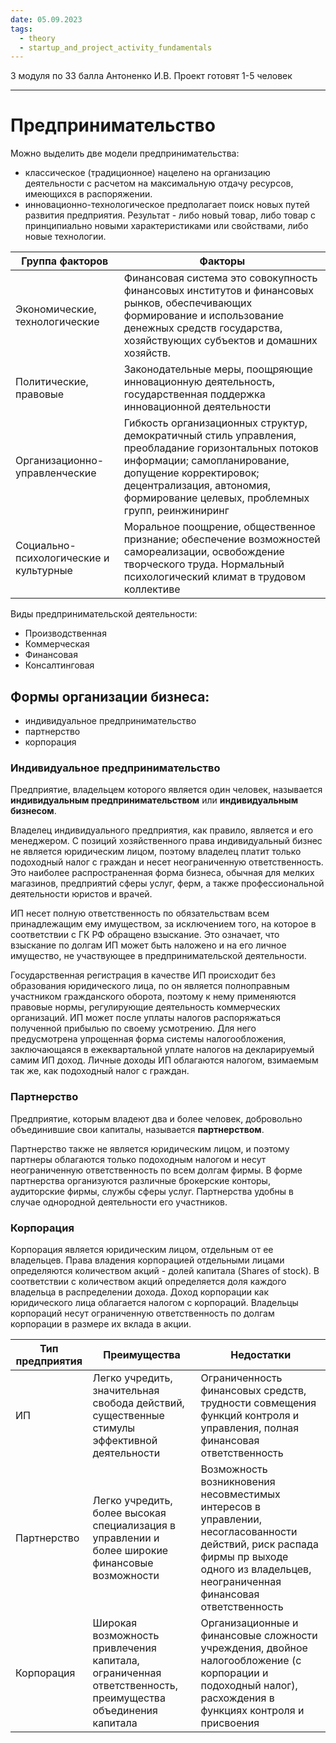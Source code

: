 ```yaml
---
date: 05.09.2023
tags:
  - theory
  - startup_and_project_activity_fundamentals
---
```


3 модуля по 33 балла
Антоненко И.В.
Проект готовят 1-5 человек

---

# Предпринимательство
Можно выделить две модели предпринимательства:
- классическое (традиционное)
  нацелено на организацию деятельности с расчетом на максимальную отдачу ресурсов, имеющихся в распоряжении.
- инновационно-технологическое
  предполагает поиск новых путей развития предприятия. Результат - либо новый товар, либо товар с принципиально новыми характеристиками или свойствами, либо новые технологии.

|Группа факторов | Факторы|
|---|---|
|Экономические, технологические | Финансовая система это совокупность финансовых институтов и финансовых рынков, обеспечивающих формирование и использование денежных средств государства, хозяйствующих субъектов и домашних хозяйств. |
| Политические, правовые | Законодательные меры, поощряющие инновационную деятельность, государственная поддержка инновационной деятельности |
| Организационно-управленческие | Гибкость организационных структур, демократичный стиль управления, преобладание горизонтальных потоков информации; самопланирование, допущение корректировок; децентрализация, автономия, формирование целевых, проблемных групп, реинжиниринг |
| Социально-психологические и культурные | Моральное поощрение, общественное признание; обеспечение возможностей самореализации, освобождение творческого труда. Нормальный психологический климат в трудовом коллективе |

Виды предпринимательской деятельности:
- Производственная
- Коммерческая
- Финансовая
- Консалтинговая

## Формы организации бизнеса:
- индивидуальное предпринимательство
- партнерство
- корпорация

### Индивидуальное предпринимательство
Предприятие, владельцем которого является один человек, называется **индивидуальным предпринимательством** или **индивидуальным бизнесом**.

Владелец индивидуального предприятия, как правило, является и его менеджером. С позиций хозяйственного права индивидуальный бизнес не является юридическим лицом, поэтому владелец платит только подоходный налог с граждан и несет неограниченную ответственность. Это наиболее распространенная форма бизнеса, обычная для мелких магазинов, предприятий сферы услуг, ферм, а также профессиональной деятельности юристов и врачей.

ИП несет полную ответственность по обязательствам всем принадлежащим ему имуществом, за исключением того, на которое в соответствии с ГК РФ обращено взыскание. Это означает, что взыскание по долгам ИП может быть наложено и на его личное имущество, не участвующее в предпринимательской деятельности.

Государственная регистрация в качестве ИП происходит без образования юридического лица, по он является полноправным участником гражданского оборота, поэтому к нему применяются правовые нормы, регулирующие деятельность коммерческих организаций. ИП может после уплаты налогов распоряжаться полученной прибылью по своему усмотрению. Для него предусмотрена упрощенная форма системы налогообложения, заключающаяся в ежеквартальной уплате налогов на декларируемый самим ИП доход. Личные доходы ИП облагаются налогом, взимаемым так же, как подоходный налог с граждан.

### Партнерство
Предприятие, которым владеют два и более человек, добровольно объединившие свои капиталы, называется **партнерством**.

Партнерство также не является юридическим лицом, и поэтому партнеры облагаются только подоходным налогом и несут неограниченную ответственность по всем долгам фирмы. В форме партнерства организуются различные брокерские конторы, аудиторские фирмы, службы сферы услуг. Партнерства удобны в случае однородной деятельности его участников.

### Корпорация
Корпорация является юридическим лицом, отдельным от ее владельцев. Права владения корпорацией отдельными лицами определяются количеством акций - долей капитала (Shares of stock). В соответствии с количеством акций определяется доля каждого владельца в распределении дохода. Доход корпорации как юридического лица облагается налогом с корпораций. Владельцы корпораций несут ограниченную ответственность по долгам корпорации в размере их вклада в акции.


|Тип предприятия|Преимущества|Недостатки|
|---|---|---|
|ИП|Легко учредить, значительная свобода действий, существенные стимулы эффективной деятельности|Ограниченность финансовых средств, трудности совмещения функций контроля и управления, полная финансовая ответственность|
|Партнерство|Легко учредить, более высокая специализация в управлении и более широкие финансовые возможности|Возможность возникновения несовместимых интересов в управлении, несогласованности действий, риск распада фирмы пр выходе одного из владельцев, неограниченная финансовая ответственность|
|Корпорация|Широкая возможность привлечения капитала, ограниченная ответственность, преимущества объединения капитала|Организационные и финансовые сложности учреждения, двойное налогообложение (с корпорации и подоходный налог), расхождения в функциях контроля и присвоения|
